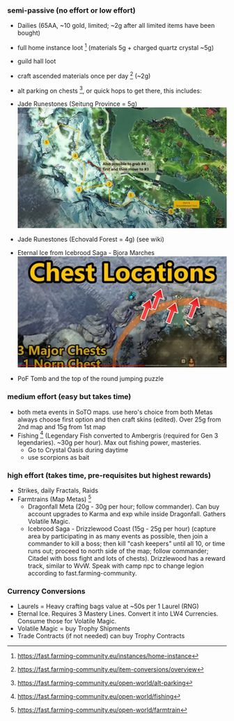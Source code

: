 ### semi-passive (no effort or low effort)
- Dailies (65AA, ~10 gold, limited; ~2g after all limited items have been bought)
- full home instance loot [^1] (materials 5g + charged quartz crystal ~5g)
- guild hall loot
- craft ascended materials once per day [^2] (~2g)
- alt parking on chests [^3], or quick hops to get there, this includes: 

- Jade Runestones (Seitung Province = 5g)
![](img/Pasted%20image%2020230901031112.png)
- Jade Runestones (Echovald Forest = 4g) (see wiki) 
- Eternal Ice from Icebrood Saga - Bjora Marches
![](img/Pasted%20image%2020230901031707.png)
- PoF Tomb and the top of the round jumping puzzle 

### medium effort (easy but takes time)
- both meta events in SoTO maps. use hero's choice from both Metas always choose first option and then craft skins (edited). Over 25g from 2nd map and 15g from 1st map
- Fishing [^4] (Legendary Fish converted to Ambergris (required for Gen 3 legendaries). ~30g per hour). Max out fishing power, masteries. 
	- Go to Crystal Oasis during daytime
	- use scorpions as bait

### high effort (takes time, pre-requisites but highest rewards)
- Strikes, daily Fractals, Raids
- Farmtrains (Map Metas) [^5]
	- Dragonfall Meta (20g - 30g per hour; follow commander). Can buy account upgrades to Karma and exp while inside Dragonfall. Gathers Volatile Magic. 
	- Icebrood Saga - Drizzlewood Coast (15g - 25g per hour) (capture area by participating in as many events as possible, then join a commander to kill a boss; then kill "cash keepers" until all 10, or time runs out; proceed to north side of the map; follow commander; Citadel with boss fight and lots of chests). Drizzlewood has a reward track, similar to WvW. Speak with camp npc to change legion according to fast.farming-community.

### Currency Conversions
- Laurels = Heavy crafting bags value at ~50s per 1 Laurel (RNG)
- Eternal Ice. Requires 3 Mastery Lines. Convert it into LW4 Currencies. Consume those for Volatile Magic. 
- Volatile Magic = buy Trophy Shipments
- Trade Contracts (if not needed) can buy Trophy Contracts

[^1]: https://fast.farming-community.eu/instances/home-instance
[^2]: https://fast.farming-community.eu/item-conversions/overview
[^3]: https://fast.farming-community.eu/open-world/alt-parking
[^4]: https://fast.farming-community.eu/open-world/fishing
[^5]: https://fast.farming-community.eu/open-world/farmtrain
